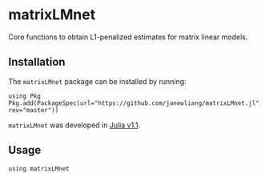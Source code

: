 # matrixLMnet

Core functions to obtain L1-penalized estimates for matrix linear models. 

## Installation 

The `matrixLMnet` package can be installed by running: 

```
using Pkg
Pkg.add(PackageSpec(url="https://github.com/janewliang/matrixLMnet.jl", rev="master"))
```

`matrixLMnet` was developed in [Julia v1.1](https://julialang.org/downloads/). 

## Usage 

```
using matrixLMnet
```